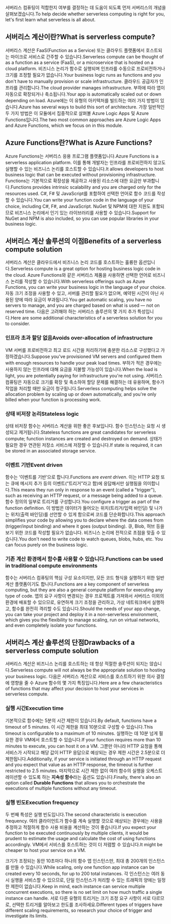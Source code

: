 <span data-ttu-id="a8c1a-101">서버리스 컴퓨팅이 적합한지 여부를 결정하는 데 도움이 되도록 먼저 서버리스의 개념을 살펴보겠습니다.</span><span class="sxs-lookup"><span data-stu-id="a8c1a-101">To help decide whether serverless computing is right for you, let's first learn what serverless is all about.</span></span>

## <a name="what-is-serverless-compute"></a><span data-ttu-id="a8c1a-102">서버리스 계산이란?</span><span class="sxs-lookup"><span data-stu-id="a8c1a-102">What is serverless compute?</span></span>

<span data-ttu-id="a8c1a-103">서버리스 계산은 FaaS(Function as a Service) 또는 클라우드 플랫폼에서 호스트되는 마이크로 서비스로 간주할 수 있습니다.</span><span class="sxs-lookup"><span data-stu-id="a8c1a-103">Serverless compute can be thought of as a function as a service (FaaS), or a microservice that is hosted on a cloud platform.</span></span> <span data-ttu-id="a8c1a-104">비즈니스 논리가 함수로 실행되며 인프라를 수동으로 프로비전하거나 크기를 조정할 필요가 없습니다.</span><span class="sxs-lookup"><span data-stu-id="a8c1a-104">Your business logic runs as functions and you don't have to manually provision or scale infrastructure.</span></span> <span data-ttu-id="a8c1a-105">클라우드 공급자가 인프라를 관리합니다.</span><span class="sxs-lookup"><span data-stu-id="a8c1a-105">The cloud provider manages infrastructure.</span></span> <span data-ttu-id="a8c1a-106">부하에 따라 앱이 자동으로 확장되거나 축소됩니다.</span><span class="sxs-lookup"><span data-stu-id="a8c1a-106">Your app is automatically scaled out or down depending on load.</span></span> <span data-ttu-id="a8c1a-107">Azure에는 이 유형의 아키텍처를 빌드하는 여러 가지 방법이 있습니다.</span><span class="sxs-lookup"><span data-stu-id="a8c1a-107">Azure has several ways to build this sort of architecture.</span></span> <span data-ttu-id="a8c1a-108">가장 일반적인 두 가지 방법은 이 모듈에서 집중적으로 살펴볼 Azure Logic Apps 및 Azure Functions입니다.</span><span class="sxs-lookup"><span data-stu-id="a8c1a-108">The two most common approaches are Azure Logic Apps and Azure Functions, which we focus on in this module.</span></span>

## <a name="what-is-azure-functions"></a><span data-ttu-id="a8c1a-109">Azure Functions란?</span><span class="sxs-lookup"><span data-stu-id="a8c1a-109">What is Azure Functions?</span></span>

<span data-ttu-id="a8c1a-110">Azure Functions는 서버리스 응용 프로그램 플랫폼입니다.</span><span class="sxs-lookup"><span data-stu-id="a8c1a-110">Azure Functions is a serverless application platform.</span></span> <span data-ttu-id="a8c1a-111">이를 통해 개발자는 인프라를 프로비전하지 않고도 실행할 수 있는 비즈니스 논리를 호스트할 수 있습니다.</span><span class="sxs-lookup"><span data-stu-id="a8c1a-111">It allows developers to host business logic that can be executed without provisioning infrastructure.</span></span> <span data-ttu-id="a8c1a-112">Functions는 기본적으로 확장성을 제공하고 사용된 리소스에 대한 요금만 부과합니다.</span><span class="sxs-lookup"><span data-stu-id="a8c1a-112">Functions provides intrinsic scalability and you are charged only for the resources used.</span></span> <span data-ttu-id="a8c1a-113">C#, F# 및 JavaScript를 포함하여 선택한 언어로 함수 코드를 작성할 수 있습니다.</span><span class="sxs-lookup"><span data-stu-id="a8c1a-113">You can write your function code in the language of your choice, including C#, F#, and JavaScript.</span></span> <span data-ttu-id="a8c1a-114">NuGet 및 NPM에 대한 지원도 포함되므로 비즈니스 논리에서 인기 있는 라이브러리를 사용할 수 있습니다.</span><span class="sxs-lookup"><span data-stu-id="a8c1a-114">Support for NuGet and NPM is also included, so you can use popular libraries in your business logic.</span></span>

## <a name="benefits-of-a-serverless-compute-solution"></a><span data-ttu-id="a8c1a-115">서버리스 계산 솔루션의 이점</span><span class="sxs-lookup"><span data-stu-id="a8c1a-115">Benefits of a serverless compute solution</span></span>

<span data-ttu-id="a8c1a-116">서버리스 계산은 클라우드에서 비즈니스 논리 코드를 호스트하는 훌륭한 옵션입니다.</span><span class="sxs-lookup"><span data-stu-id="a8c1a-116">Serverless compute is a great option for hosting business logic code in the cloud.</span></span> <span data-ttu-id="a8c1a-117">Azure Functions와 같은 서버리스 제품을 사용하면 선택한 언어로 비즈니스 논리를 작성할 수 있습니다.</span><span class="sxs-lookup"><span data-stu-id="a8c1a-117">With serverless offerings such as Azure Functions, you can write your business logic in the language of your choice.</span></span> <span data-ttu-id="a8c1a-118">자동 크기 조정을 사용할 수 있고, 서버를 관리할 필요가 없으며, 예약된 시간이 아닌 사용된 양에 따라 요금이 부과됩니다.</span><span class="sxs-lookup"><span data-stu-id="a8c1a-118">You get automatic scaling, you have no servers to manage, and you are charged based on what is used — not on reserved time.</span></span> <span data-ttu-id="a8c1a-119">다음은 고려해야 하는 서버리스 솔루션의 몇 가지 추가 특성입니다.</span><span class="sxs-lookup"><span data-stu-id="a8c1a-119">Here are some additional characteristics of a serverless solution for you to consider.</span></span>

### <a name="avoids-over-allocation-of-infrastructure"></a><span data-ttu-id="a8c1a-120">인프라 초과 할당 없음</span><span class="sxs-lookup"><span data-stu-id="a8c1a-120">Avoids over-allocation of infrastructure</span></span>

<span data-ttu-id="a8c1a-121">VM 서버를 프로비전하고 최고 로드 시간을 처리하기에 충분한 리소스로 구성했다고 가정하겠습니다.</span><span class="sxs-lookup"><span data-stu-id="a8c1a-121">Suppose you've provisioned VM servers and configured them with enough resources to handle your peak load times.</span></span> <span data-ttu-id="a8c1a-122">부하가 적은 경우에는 사용하지 않는 인프라에 대해 요금을 지불할 가능성이 있습니다.</span><span class="sxs-lookup"><span data-stu-id="a8c1a-122">When the load is light, you are potentially paying for infrastructure you're not using.</span></span> <span data-ttu-id="a8c1a-123">서버리스 컴퓨팅은 자동으로 크기를 확장 및 축소하여 할당 문제를 해결하는 데 유용하며, 함수가 작업을 처리할 때만 요금이 청구됩니다.</span><span class="sxs-lookup"><span data-stu-id="a8c1a-123">Serverless computing helps solve the allocation problem by scaling up or down automatically, and you're only billed when your function is processing work.</span></span>

### <a name="stateless-logic"></a><span data-ttu-id="a8c1a-124">상태 비저장 논리</span><span class="sxs-lookup"><span data-stu-id="a8c1a-124">Stateless logic</span></span>

<span data-ttu-id="a8c1a-125">상태 비저장 함수는 서버리스 계산을 위한 좋은 후보입니다. 함수 인스턴스는 요청 시 생성되고 제거됩니다.</span><span class="sxs-lookup"><span data-stu-id="a8c1a-125">Stateless functions are great candidates for serverless compute; function instances are created and destroyed on demand.</span></span> <span data-ttu-id="a8c1a-126">상태가 필요한 경우 연관된 저장소 서비스에 저장할 수 있습니다.</span><span class="sxs-lookup"><span data-stu-id="a8c1a-126">If state is required, it can be stored in an associated storage service.</span></span>

### <a name="event-driven"></a><span data-ttu-id="a8c1a-127">이벤트 기반</span><span class="sxs-lookup"><span data-stu-id="a8c1a-127">Event driven</span></span>

<span data-ttu-id="a8c1a-128">함수는 ‘이벤트를 기반’으로 합니다.</span><span class="sxs-lookup"><span data-stu-id="a8c1a-128">Functions are _event driven_.</span></span> <span data-ttu-id="a8c1a-129">이는 HTTP 요청 또는 큐에 메시지 추가 등의 이벤트(“트리거”라고 함)에 응답해서만 실행됨을 의미합니다.</span><span class="sxs-lookup"><span data-stu-id="a8c1a-129">This means they run only in response to an event (called a "trigger"), such as receiving an HTTP request, or a message being added to a queue.</span></span> <span data-ttu-id="a8c1a-130">함수 정의의 일부로 트리거를 구성합니다.</span><span class="sxs-lookup"><span data-stu-id="a8c1a-130">You configure a trigger as part of the function definition.</span></span> <span data-ttu-id="a8c1a-131">이 방법은 데이터가 들어오는 위치(트리거/입력 바인딩) 및 나가는 위치(출력 바인딩)를 선언할 수 있게 함으로써 코드를 단순화합니다.</span><span class="sxs-lookup"><span data-stu-id="a8c1a-131">This approach simplifies your code by allowing you to declare where the data comes from (trigger/input binding) and where it goes (output binding).</span></span> <span data-ttu-id="a8c1a-132">큐, Blob, 허브 등을 보기 위한 코드를 작성할 필요가 없습니다. 비즈니스 논리에 전적으로 초점을 맞출 수 있습니다.</span><span class="sxs-lookup"><span data-stu-id="a8c1a-132">You don't need to write code to watch queues, blobs, hubs, etc. You can focus purely on the business logic.</span></span>

### <a name="functions-can-be-used-in-traditional-compute-environments"></a><span data-ttu-id="a8c1a-133">기존 계산 환경에서 함수를 사용할 수 있습니다.</span><span class="sxs-lookup"><span data-stu-id="a8c1a-133">Functions can be used in traditional compute environments</span></span>

<span data-ttu-id="a8c1a-134">함수는 서버리스 컴퓨팅의 핵심 구성 요소이지만, 모든 코드 형식을 실행하기 위한 일반 계산 플랫폼이기도 합니다.</span><span class="sxs-lookup"><span data-stu-id="a8c1a-134">Functions are a key component of serverless computing, but they are also a general compute platform for executing any type of code.</span></span> <span data-ttu-id="a8c1a-135">앱의 요구 사항이 변경되는 경우 프로젝트를 가져와서 서버리스 이외의 환경에 배포할 수 있으므로, 유연하게 크기 조정을 관리하고, 가상 네트워크에서 실행하고, 함수를 완전히 격리할 수도 있습니다.</span><span class="sxs-lookup"><span data-stu-id="a8c1a-135">Should the needs of your app change, you can take your project and deploy it in a non-serverless environment, which gives you the flexibility to manage scaling, run on virtual networks, and even completely isolate your functions.</span></span>

## <a name="drawbacks-of-a-serverless-compute-solution"></a><span data-ttu-id="a8c1a-136">서버리스 계산 솔루션의 단점</span><span class="sxs-lookup"><span data-stu-id="a8c1a-136">Drawbacks of a serverless compute solution</span></span>

<span data-ttu-id="a8c1a-137">서버리스 계산은 비즈니스 논리를 호스트하는 데 항상 적절한 솔루션이 되지는 않습니다.</span><span class="sxs-lookup"><span data-stu-id="a8c1a-137">Serverless compute will not always be the appropriate solution to hosting your business logic.</span></span> <span data-ttu-id="a8c1a-138">다음은 서버리스 계산으로 서비스를 호스트하기 위한 의사 결정에 영향을 줄 수 Azure 함수의 몇 가지 특징입니다.</span><span class="sxs-lookup"><span data-stu-id="a8c1a-138">Here are a few characteristics of functions that may affect your decision to host your services in serverless compute.</span></span>

### <a name="execution-time"></a><span data-ttu-id="a8c1a-139">실행 시간</span><span class="sxs-lookup"><span data-stu-id="a8c1a-139">Execution time</span></span>

<span data-ttu-id="a8c1a-140">기본적으로 함수에는 5분의 시간 제한이 있습니다.</span><span class="sxs-lookup"><span data-stu-id="a8c1a-140">By default, functions have a timeout of 5 minutes.</span></span> <span data-ttu-id="a8c1a-141">이 시간 제한을 최대 10분으로 구성할 수 있습니다.</span><span class="sxs-lookup"><span data-stu-id="a8c1a-141">This timeout is configurable to a maximum of 10 minutes.</span></span> <span data-ttu-id="a8c1a-142">실행하는 데 10분 넘게 필요한 경우 VM에서 호스트할 수 있습니다.</span><span class="sxs-lookup"><span data-stu-id="a8c1a-142">If your function requires more than 10 minutes to execute, you can host it on a VM.</span></span> <span data-ttu-id="a8c1a-143">그뿐만 아니라 HTTP 요청을 통해 서비스가 시작되고 해당 값이 HTTP 응답으로 예상되는 경우 제한 시간은 2.5분으로 더 제한됩니다.</span><span class="sxs-lookup"><span data-stu-id="a8c1a-143">Additionally, if your service is initiated through an HTTP request and you expect that value as an HTTP response, the timeout is further restricted to 2.5 minutes.</span></span> <span data-ttu-id="a8c1a-144">마지막으로 시간 제한 없이 여러 함수의 실행을 오케스트레이션할 수 있도록 하는 **지속성 함수**라는 옵션도 있습니다.</span><span class="sxs-lookup"><span data-stu-id="a8c1a-144">Finally, there's also an option called **Durable Functions** that allows you to orchestrate the executions of multiple functions without any timeout.</span></span>

### <a name="execution-frequency"></a><span data-ttu-id="a8c1a-145">실행 빈도</span><span class="sxs-lookup"><span data-stu-id="a8c1a-145">Execution frequency</span></span>

<span data-ttu-id="a8c1a-146">두 번째 특성은 실행 빈도입니다.</span><span class="sxs-lookup"><span data-stu-id="a8c1a-146">The second characteristic is execution frequency.</span></span> <span data-ttu-id="a8c1a-147">여러 클라이언트가 함수를 계속 실행할 것으로 예상되는 경우에는 사용을 추정하고 적절하게 함수 사용 비용을 계산하는 것이 좋습니다.</span><span class="sxs-lookup"><span data-stu-id="a8c1a-147">If you expect your function to be executed continuously by multiple clients, it would be prudent to estimate the usage and calculate the cost of using functions accordingly.</span></span> <span data-ttu-id="a8c1a-148">VM에서 서비스를 호스트하는 것이 더 저렴할 수 있습니다.</span><span class="sxs-lookup"><span data-stu-id="a8c1a-148">It might be cheaper to host your service on a VM.</span></span>

<span data-ttu-id="a8c1a-149">크기가 조정되는 동안 10초마다 하나의 함수 앱 인스턴스만, 최대 총 200개의 인스턴스를 만들 수 있습니다.</span><span class="sxs-lookup"><span data-stu-id="a8c1a-149">While scaling, only one function app instance can be created every 10 seconds, for up to 200 total instances.</span></span> <span data-ttu-id="a8c1a-150">각 인스턴스는 여러 동시 실행을 서비스할 수 있으므로, 단일 인스턴스가 처리할 수 있는 트래픽의 양에는 일정한 제한이 없습니다.</span><span class="sxs-lookup"><span data-stu-id="a8c1a-150">Keep in mind, each instance can service multiple concurrent executions, so there is no set limit on how much traffic a single instance can handle.</span></span> <span data-ttu-id="a8c1a-151">서로 다른 유형의 트리거는 크기 조정 요구 사항이 서로 다르므로, 선택한 트리거를 알아보고 한도를 조사하세요.</span><span class="sxs-lookup"><span data-stu-id="a8c1a-151">Different types of triggers have different scaling requirements, so research your choice of trigger and investigate its limits.</span></span>
